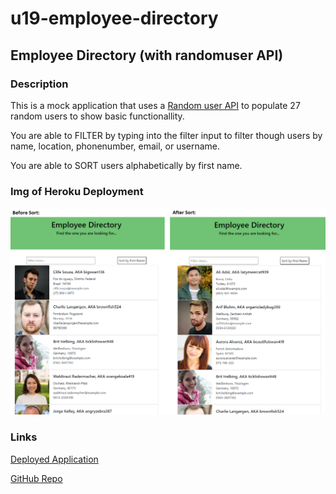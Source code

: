 # u19-employee-directory

## Employee Directory (with randomuser API)

### Description 
This is a mock application that uses a [Random user API](https://randomuser.me/) to populate 27 random users to show basic functionallity.

You are able to FILTER by typing into the filter input to filter though users by name, location, phonenumber, email, or username.

You are able to SORT users alphabetically by first name.

### Img of Heroku Deployment
![Image of Deployed Application](./assets/deployed.png "Deployed Screenshot")

### Links

[Deployed Application](https://u19-employee-directory.herokuapp.com/)

[GitHub Repo](https://github.com/epowelldev/u19-employee-directory)
